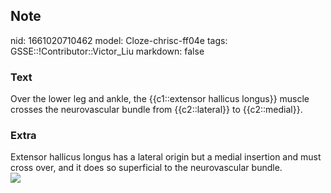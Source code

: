 ## Note
nid: 1661020710462
model: Cloze-chrisc-ff04e
tags: GSSE::!Contributor::Victor_Liu
markdown: false

### Text
Over the lower leg and ankle, the {{c1::extensor hallicus longus}} muscle crosses the neurovascular bundle from {{c2::lateral}} to {{c2::medial}}.

### Extra
<div>
  Extensor hallicus longus has a lateral origin but a medial
  insertion and must cross over, and it does so superficial to the
  neurovascular bundle.
</div><img src=
"paste-41c47bb8bbd03f84bb0b032e0444e7a59299c576.jpg">
